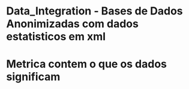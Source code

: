 # Data_Integration - Bases de Dados Anonimizadas com dados estatisticos em xml
# Metrica contem o que os dados significam

